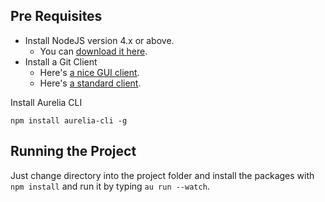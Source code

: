 ## Pre Requisites

* Install NodeJS version 4.x or above.
    * You can [download it here](https://nodejs.org/en/).
* Install a Git Client
    * Here's [a nice GUI client](https://desktop.github.com).
    * Here's [a standard client](https://git-scm.com).

Install Aurelia CLI

```
npm install aurelia-cli -g
```

## Running the Project

Just change directory into the project folder and install the packages with `npm install` and run it by typing `au run --watch`. 